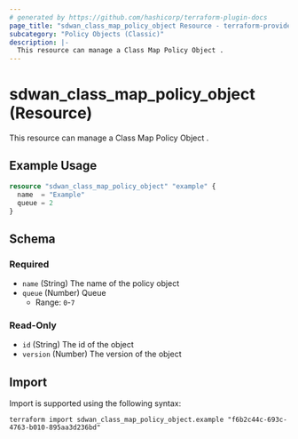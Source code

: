 ```yaml
---
# generated by https://github.com/hashicorp/terraform-plugin-docs
page_title: "sdwan_class_map_policy_object Resource - terraform-provider-sdwan"
subcategory: "Policy Objects (Classic)"
description: |-
  This resource can manage a Class Map Policy Object .
---
```


# sdwan_class_map_policy_object (Resource)

This resource can manage a Class Map Policy Object .

## Example Usage

```terraform
resource "sdwan_class_map_policy_object" "example" {
  name  = "Example"
  queue = 2
}
```

<!-- schema generated by tfplugindocs -->
## Schema

### Required

- `name` (String) The name of the policy object
- `queue` (Number) Queue
  - Range: `0`-`7`

### Read-Only

- `id` (String) The id of the object
- `version` (Number) The version of the object

## Import

Import is supported using the following syntax:

```shell
terraform import sdwan_class_map_policy_object.example "f6b2c44c-693c-4763-b010-895aa3d236bd"
```
